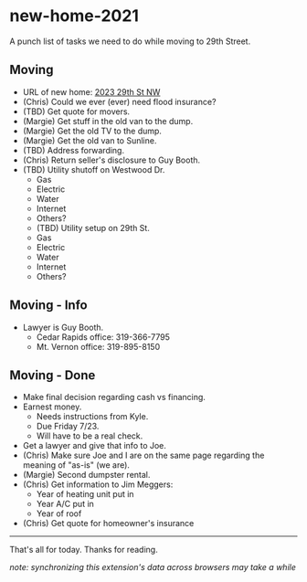 # new-home-2021
A punch list of tasks we need to do while moving to 29th Street.

## Moving
- URL of new home: [2023 29th St NW](https://www.zillow.com/homedetails/2023-29th-St-NW-Cedar-Rapids-IA-52405/113103384_zpid/?utm_medium=referral)
- (Chris) Could we ever (ever) need flood insurance?
- (TBD) Get quote for movers.
- (Margie) Get stuff in the old van to the dump.
- (Margie) Get the old TV to the dump.
- (Margie) Get the old van to Sunline.
- (TBD) Address forwarding.
- (Chris) Return seller's disclosure to Guy Booth.
- (TBD) Utility shutoff on Westwood Dr.
  - Gas
  - Electric
  - Water
  - Internet
  - Others?
  - (TBD) Utility setup on 29th St.
  - Gas
  - Electric
  - Water
  - Internet
  - Others?

## Moving - Info
- Lawyer is Guy Booth.
  - Cedar Rapids office: 319-366-7795
  - Mt. Vernon office: 319-895-8150

## Moving - Done
- Make final decision regarding cash vs financing.
- Earnest money.
  - Needs instructions from Kyle.
  - Due Friday 7/23.
  - Will have to be a real check.
- Get a lawyer and give that info to Joe.
- (Chris) Make sure Joe and I are on the same page regarding the meaning of "as-is" (we are).
- (Margie) Second dumpster rental.
- (Chris) Get information to Jim Meggers:
  - Year of heating unit put in
  - Year A/C put in
  - Year of roof
- (Chris) Get quote for homeowner's insurance
---

That's all for today. Thanks for reading.

_note: synchronizing this extension's data across browsers may take a while_
